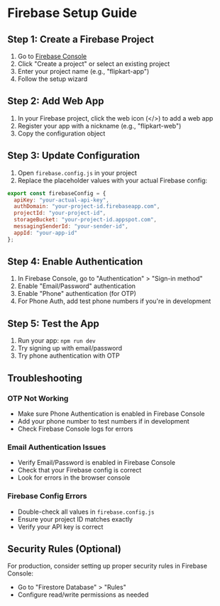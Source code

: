 # Firebase Setup Guide

## Step 1: Create a Firebase Project

1. Go to [Firebase Console](https://console.firebase.google.com/)
2. Click "Create a project" or select an existing project
3. Enter your project name (e.g., "flipkart-app")
4. Follow the setup wizard

## Step 2: Add Web App

1. In your Firebase project, click the web icon (</>) to add a web app
2. Register your app with a nickname (e.g., "flipkart-web")
3. Copy the configuration object

## Step 3: Update Configuration

1. Open `firebase.config.js` in your project
2. Replace the placeholder values with your actual Firebase config:

```javascript
export const firebaseConfig = {
  apiKey: "your-actual-api-key",
  authDomain: "your-project-id.firebaseapp.com",
  projectId: "your-project-id",
  storageBucket: "your-project-id.appspot.com",
  messagingSenderId: "your-sender-id",
  appId: "your-app-id"
};
```

## Step 4: Enable Authentication

1. In Firebase Console, go to "Authentication" > "Sign-in method"
2. Enable "Email/Password" authentication
3. Enable "Phone" authentication (for OTP)
4. For Phone Auth, add test phone numbers if you're in development

## Step 5: Test the App

1. Run your app: `npm run dev`
2. Try signing up with email/password
3. Try phone authentication with OTP

## Troubleshooting

### OTP Not Working
- Make sure Phone Authentication is enabled in Firebase Console
- Add your phone number to test numbers if in development
- Check Firebase Console logs for errors

### Email Authentication Issues
- Verify Email/Password is enabled in Firebase Console
- Check that your Firebase config is correct
- Look for errors in the browser console

### Firebase Config Errors
- Double-check all values in `firebase.config.js`
- Ensure your project ID matches exactly
- Verify your API key is correct

## Security Rules (Optional)

For production, consider setting up proper security rules in Firebase Console:
- Go to "Firestore Database" > "Rules"
- Configure read/write permissions as needed 